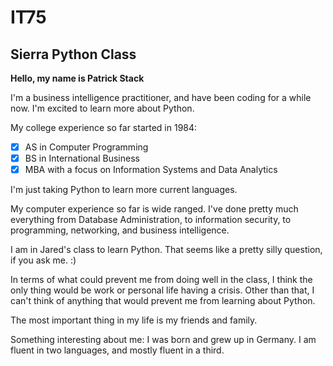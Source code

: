 # **IT75**
## **Sierra Python Class**

**Hello, my name is Patrick Stack**

I'm a business intelligence practitioner, and have been coding for a while now. I'm excited to learn more about Python.

My college experience so far started in 1984:
- [x] AS in Computer Programming
- [x] BS in International Business
- [x] MBA with a focus on Information Systems and Data Analytics

I'm just taking Python to learn more current languages.

My computer experience so far is wide ranged. I've done pretty much everything from Database Administration, to information security,
to programming, networking, and business intelligence.

I am in Jared's class to learn Python. That seems like a pretty silly question, if you ask me. :)

In terms of what could prevent me from doing well in the class, I think the only thing would be work or personal life having
a crisis. Other than that, I can't think of anything that would prevent me from learning about Python.

The most important thing in my life is my friends and family.

Something interesting about me: I was born and grew up in Germany. I am fluent in two languages, and mostly fluent in a third.

